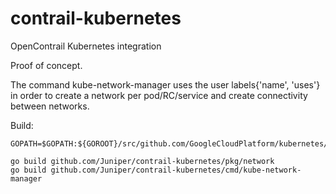 # contrail-kubernetes
OpenContrail Kubernetes integration

Proof of concept.

The command kube-network-manager uses the user labels{'name', 'uses'} in order to create a network per pod/RC/service and create connectivity between networks.

Build:
```
GOPATH=$GOPATH:${GOROOT}/src/github.com/GoogleCloudPlatform/kubernetes/Godeps/_workspace

go build github.com/Juniper/contrail-kubernetes/pkg/network
go build github.com/Juniper/contrail-kubernetes/cmd/kube-network-manager
```
